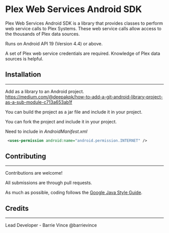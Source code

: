 # Plex Web Services Android SDK

Plex Web Services Android SDK is a library that provides classes to perform web service calls to Plex Systems.
These web service calls allow access to the thousands of Plex data sources.

Runs on Android API 19 (Version 4.4) or above.

A set of Plex web service credentials are required. Knowledge of Plex data sources is helpful.

## Installation
---
Add as a library to an Android project.
  https://medium.com/@deepakpk/how-to-add-a-git-android-library-project-as-a-sub-module-c713a653ab1f

You can build the project as a jar file and include it in your project.

You can fork the project and include it in your project.

Need to include in *AndroidManifest.xml*
```xml
 <uses-permission android:name="android.permission.INTERNET" />
 ```

## Contributing
---
Contributions are welcome!

All submissions are through pull requests.

As much as possible, coding follows the [Google Java Style Guide](https://google.github.io/styleguide/javaguide.html).

## Credits
---------
Lead Developer - Barrie Vince @barrievince
